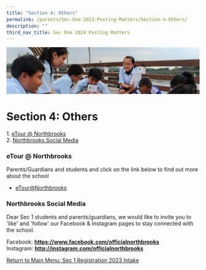 ```yaml
---
title: "Section 4: Others"
permalink: /parents/Sec-One-2023-Posting-Matters/Section-4-Others/
description: ""
third_nav_title: Sec One 2024 Posting Matters
---
```

![](/images/Parentsbanner.jpg)

Section 4: Others
=================

1.&nbsp;[eTour @ Northbrooks](/parents/Sec-One-2023-Posting-Matters/Section-4-Others/)  
2.&nbsp;[Northbrooks Social Media](/parents/Sec-One-2023-Posting-Matters/Section-4-Others/)

### eTour @ Northbrooks

Parents/Guardians and students and click on the link below to find out more about the school 

*   [eTour@Northbrooks](/about-us/tour-at-northbrooks/)

### Northbrooks Social Media

Dear Sec 1 students and parents/guardians, we would like to invite you to 'like' and 'follow' our Facebook &amp; Instagram pages to stay connected with the school.

  

Facebook:&nbsp;[<b>https://www.facebook.com/officialnorthbrooks</b>](https://www.facebook.com/officialnorthbrooks) <br>
Instagram:&nbsp;[<b>http://instagram.com/officialnorthbrooks</b>](http://instagram.com/officialnorthbrooks)


[Return to Main Menu: Sec 1 Registration 2023 Intake](/parents/Sec-One-2023-Posting-Matters/Sec-One-2023-Posting-Matters/)